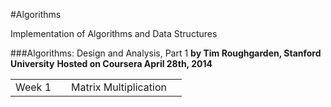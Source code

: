 #Algorithms

Implementation of Algorithms and Data Structures

###Algorithms: Design and Analysis, Part 1
**by Tim Roughgarden, Stanford University**
**Hosted on Coursera April 28th, 2014**

<table>
  <tr>
    <td>Week 1<td>
    <td>Matrix Multiplication<td>
  <tr>
<table>
